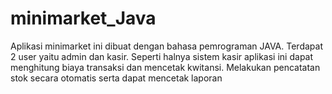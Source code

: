 # minimarket_Java
Aplikasi minimarket ini dibuat dengan bahasa pemrograman JAVA. Terdapat 2 user yaitu admin dan kasir. Seperti halnya sistem kasir aplikasi ini dapat menghitung biaya transaksi dan mencetak kwitansi.  Melakukan pencatatan stok secara otomatis serta dapat mencetak laporan

